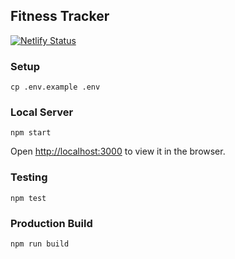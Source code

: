 ## Fitness Tracker
[![Netlify Status](https://api.netlify.com/api/v1/badges/7d0e5044-5970-4640-9ed5-7c3fffddc7c8/deploy-status)](https://app.netlify.com/sites/natasha-fitness-tracker/deploys)

### Setup
`cp .env.example .env`

### Local Server

`npm start`

Open [http://localhost:3000](http://localhost:3000) to view it in the browser.

### Testing
`npm test`

### Production Build
`npm run build`

